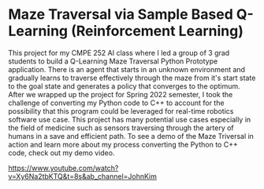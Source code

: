 # Maze Traversal via Sample Based Q-Learning (Reinforcement Learning)

This project for my CMPE 252 AI class where I led a group of 3 grad students to build a Q-Learning Maze Traversal Python Prototype application. There is an agent that starts in an unknown environment and gradually learns to traverse effectively through the maze from it's start state to the goal state and generates a policy that converges to the optimum. After we wrapped up the project for Spring 2022 semester, I took the challenge of converting my Python code to C++ to account for the possibility that this program could be leveraged for real-time robotics software use case. This project has many potential use cases especially in the field of medicine such as sensors traversing through the artery of humans in a save and efficient path. To see a demo of the Maze Triversal in action and learn more about my process converting the Python to C++ code, check out my demo video.


https://www.youtube.com/watch?v=Xy6Na2tbKTQ&t=8s&ab_channel=JohnKim
